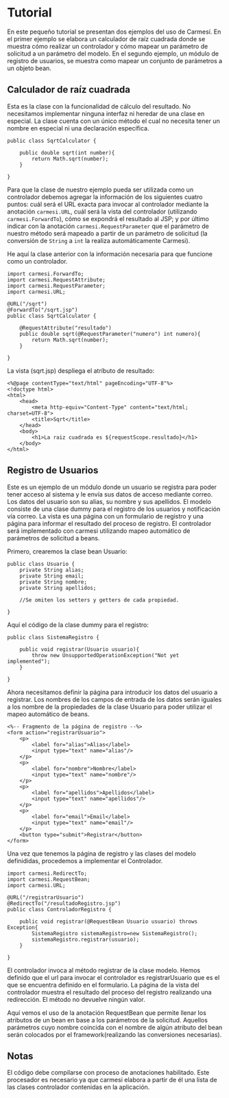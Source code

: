 # Tutorial #

En este pequeño tutorial se presentan dos ejemplos del uso de Carmesí. En el primer ejemplo se elabora un calculador de raíz cuadrada donde se muestra cómo realizar un controlador y cómo mapear un parámetro de solicitud a un parámetro del modelo. En el segundo ejemplo, un módulo de registro de usuarios, se muestra como mapear un conjunto de parámetros a un objeto bean.

## Calculador de raíz cuadrada ##

Esta es la clase con la funcionalidad de cálculo del resultado. No necesitamos implementar ninguna interfaz ni heredar de una clase en especial. La clase cuenta con un único método el cual no necesita tener un nombre en especial ni una declaración específica.

```
public class SqrtCalculator {
    
    public double sqrt(int number){
        return Math.sqrt(number);
    }

}
```

Para que la clase de nuestro ejemplo pueda ser utilizada como un controlador debemos agregar la información de los siguientes cuatro puntos: cuál será el URL exacta para invocar al controlador mediante la anotación `carmesi.URL`, cuál será la vista del controlador (utilizando `carmesi.ForwardTo`), cómo se expondrá el resultado al JSP; y por último indicar con la anotación `carmesi.RequestParameter` que el parámetro de nuestro método será mapeado a partir de un parámetro de solicitud  (la conversión de `String` a `int` la realiza automáticamente Carmesi).

He aquí la clase anterior con la información necesaria para que funcione como un controlador.

```
import carmesi.ForwardTo;
import carmesi.RequestAttribute;
import carmesi.RequestParameter;
import carmesi.URL;

@URL("/sqrt")
@ForwardTo("/sqrt.jsp")
public class SqrtCalculator {
    
    @RequestAttribute("resultado")
    public double sqrt(@RequestParameter("numero") int numero){
        return Math.sqrt(number);
    }

}
```

La vista (sqrt.jsp) despliega el atríbuto de resultado:

```
<%@page contentType="text/html" pageEncoding="UTF-8"%>
<!doctype html>
<html>
    <head>
        <meta http-equiv="Content-Type" content="text/html; charset=UTF-8">
        <title>Sqrt</title>
    </head>
    <body>
        <h1>La raiz cuadrada es ${requestScope.resultado}</h1>
    </body>
</html>
```

## Registro de Usuarios ##

Este es un ejemplo de un módulo donde un usuario se registra para poder tener acceso al sistema y le envía sus datos de acceso mediante correo. Los datos del usuario son su alias, su nombre y sus apellidos. El modelo consiste de una clase dummy para el registro de los usuarios y notificación vía correo. La vista es una página con un formulario de registro y una página para informar el resultado del proceso de registro. El controlador será implementado con carmesi utilizando mapeo automático de parámetros de solicitud a beans.

Primero, crearemos la clase bean Usuario:

```
public class Usuario {
    private String alias;
    private String email;
    private String nombre;
    private String apellidos;

    //Se omiten los setters y getters de cada propiedad.
    
}
```

Aquí el código de la clase dummy para el registro:

```
public class SistemaRegistro {
    
    public void registrar(Usuario usuario){
        throw new UnsupportedOperationException("Not yet implemented");
    }

}
```


Ahora necesitamos definir la página para introducir los datos del usuario a registrar. Los nombres de los campos de entrada de los datos serán iguales a los nombre de la propiedades de la clase Usuario para poder utilizar el mapeo automático de beans.

```
<%-- Fragmento de la página de registro --%>
<form action="registrarUsuario">
    <p>
        <label for="alias">Alias</label>
        <input type="text" name="alias"/>
    </p>
    <p>
        <label for="nombre">Nombre</label>
        <input type="text" name="nombre"/>
    </p>
    <p>
        <label for="apellidos">Apellidos</label>
        <input type="text" name="apellidos"/>
    </p>
    <p>
        <label for="email">Email</label>
        <input type="text" name="email"/>
    </p>
    <button type="submit">Registrar</button>
</form>
```

Una vez que tenemos la página de registro y las clases del modelo definididas, procedemos a implementar el Controlador.

```
import carmesi.RedirectTo;
import carmesi.RequestBean;
import carmesi.URL;

@URL("/registrarUsuario")
@RedirectTo("/resultadoRegistro.jsp")
public class ControladorRegistro {
    
    public void registrar(@RequestBean Usuario usuario) throws Exception{
        SistemaRegistro sistemaRegistro=new SistemaRegistro();
        sistemaRegistro.registrar(usuario);
    }

}
```

El controlador invoca al método registrar de la clase modelo. Hemos definido que el url para invocar el controlador es registrarUsuario que es el que se encuentra definido en el formulario. La página de la vista del controlador muestra el resultado del proceso del registro realizando una redirección. El método no devuelve ningún valor.

Aquí vemos el uso de la anotación RequestBean que permite llenar los atributos de un bean en base a los parámetros de la solicitud. Aquellos parámetros cuyo nombre coincida con el nombre de algún atributo del bean serán colocados por el framework(realizando las conversiones necesarias).


## Notas ##

El código debe compilarse con proceso de anotaciones habilitado. Este procesador es necesario ya que carmesi elabora a partir de él una lista de las clases controlador contenidas en la aplicación.
